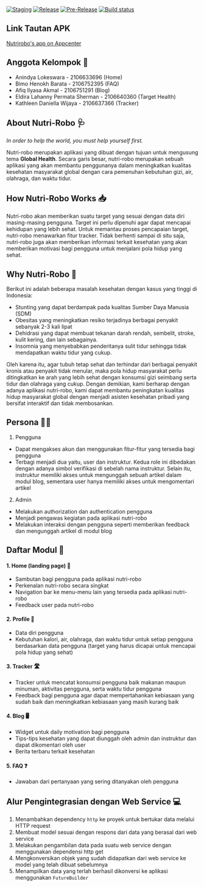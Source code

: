 [![Staging](https://github.com/afiqilyasakmal/nutri-robo-mobile/actions/workflows/staging.yml/badge.svg)](https://github.com/afiqilyasakmal/nutri-robo-mobile/actions/workflows/staging.yml) [![Release](https://github.com/afiqilyasakmal/nutri-robo-mobile/actions/workflows/release.yml/badge.svg)](https://github.com/afiqilyasakmal/nutri-robo-mobile/actions/workflows/release.yml) [![Pre-Release](https://github.com/afiqilyasakmal/nutri-robo-mobile/actions/workflows/pre-release.yml/badge.svg)](https://github.com/afiqilyasakmal/nutri-robo-mobile/actions/workflows/pre-release.yml) [![Build status](https://build.appcenter.ms/v0.1/apps/0c325bf0-89ef-4044-a0b9-3249217f0574/branches/main/badge)](https://appcenter.ms)
## Link Tautan APK
[Nutrirobo's app on Appcenter](https://install.appcenter.ms/orgs/a08-nutri-robo/apps/nutri-robo/distribution_groups/public)
## Anggota Kelompok 👥 
- Anindya Lokeswara - 2106633696 (Home) <br>
- Bimo Henokh Barata - 2106752395 (FAQ) <br>
- Afiq Ilyasa Akmal - 2106751291 (Blog) <br>
- Eldira Lahanny Permata Sherman - 2106640360 (Target Health) <br>
- Kathleen Daniella Wijaya - 2106637366 (Tracker) <br>

## About Nutri-Robo 🩺
*In order to help the world, you must help yourself first.* <br>

Nutri-robo merupakan aplikasi yang dibuat dengan tujuan untuk mengusung tema **Global Health**. Secara garis besar, nutri-robo merupakan sebuah aplikasi yang akan membantu penggunanya dalam meningkatkan kualitas kesehatan masyarakat global dengan cara pemenuhan kebutuhan gizi, air, olahraga, dan waktu tidur.<br>

## How Nutri-Robo Works 📥
Nutri-robo akan memberikan suatu target yang sesuai dengan data diri masing-masing pengguna. Target ini perlu dipenuhi agar dapat mencapai kehidupan yang lebih sehat. Untuk memantau proses pencapaian target, nutri-robo menawarkan fitur tracker. Tidak berhenti sampai di situ saja, nutri-robo juga akan memberikan informasi terkait kesehatan yang akan memberikan motivasi bagi pengguna untuk menjalani pola hidup yang sehat.<br>

## Why Nutri-Robo 📝
Berikut ini adalah beberapa masalah kesehatan dengan kasus yang tinggi di Indonesia: <br>
- Stunting yang dapat berdampak pada kualitas Sumber Daya Manusia (SDM) <br>
- Obesitas yang meningkatkan resiko terjadinya berbagai penyakit sebanyak 2-3 kali lipat <br>
- Dehidrasi yang dapat membuat tekanan darah rendah, sembelit, stroke, kulit kering, dan lain sebagainya. <br>
- Insomnia yang menyebabkan penderitanya sulit tidur sehingga tidak mendapatkan waktu tidur yang cukup. <br>

Oleh karena itu, agar tubuh tetap sehat dan terhindar dari berbagai penyakit kronis atau penyakit tidak menular, maka pola hidup masyarakat perlu ditingkatkan ke arah yang lebih sehat dengan konsumsi gizi seimbang serta tidur dan olahraga yang cukup. Dengan demikian, kami berharap dengan adanya aplikasi nutri-robo, kami dapat membantu peningkatan kualitas hidup masyarakat global dengan menjadi asisten kesehatan pribadi yang bersifat interaktif dan tidak membosankan. <br>

## Persona 🧑‍💻
1. Pengguna <br>
- Dapat mengakses akun dan menggunakan fitur-fitur yang tersedia bagi pengguna <br>
- Terbagi menjadi dua yaitu, user dan instruktur. Kedua role ini dibedakan dengan adanya simbol verifikasi di sebelah nama instruktur. Selain itu, instruktur memiliki akses untuk mengunggah sebuah artikel dalam modul blog, sementara user hanya memiliki akses untuk mengomentari artikel <br>

2. Admin <br>
- Melakukan authorization dan authentication pengguna <br>
- Menjadi pengawas kegiatan pada aplikasi nutri-robo <br>
- Melakukan interaksi dengan pengguna seperti memberikan feedback dan mengunggah artikel di modul blog <br>

## Daftar Modul 📲
#### 1. Home (landing page) 👋
- Sambutan bagi pengguna pada aplikasi nutri-robo <br>
- Perkenalan nutri-robo secara singkat <br>
- Navigation bar ke menu-menu lain yang tersedia pada aplikasi nutri-robo <br>
- Feedback user pada nutri-robo <br>

#### 2. Profile 👤
- Data diri pengguna <br>
- Kebutuhan kalori, air, olahraga, dan waktu tidur untuk setiap pengguna berdasarkan data pengguna (target yang harus dicapai untuk mencapai pola hidup yang sehat) <br>

#### 3. Tracker 🛣️
- Tracker untuk mencatat konsumsi pengguna baik makanan maupun minuman, aktivitas pengguna, serta waktu tidur pengguna <br>
- Feedback bagi pengguna agar dapat mempertahankan kebiasaan yang sudah baik dan meningkatkan kebiasaan yang masih kurang baik <br>

#### 4. Blog 🖥️
- Widget untuk daily motivation bagi pengguna <br>
- Tips-tips kesehatan yang dapat diunggah oleh admin dan instruktur dan dapat dikomentari oleh user <br>
- Berita terbaru terkait kesehatan <br>

#### 5. FAQ ❓
- Jawaban dari pertanyaan yang sering ditanyakan oleh pengguna <br>

## Alur Pengintegrasian dengan Web Service 💻
1. Menambahkan dependency `http` ke proyek untuk bertukar data melalui HTTP request <br>
2. Membuat model sesuai dengan respons dari data yang berasal dari web service <br>
3. Melakukan pengambilan data pada suatu web service dengan menggunakan dependensi http get <br>
4. Mengkonversikan objek yang sudah didapatkan dari web service ke model yang telah dibuat sebelumnya <br>
5. Menampilkan data yang terlah berhasil dikonversi ke aplikasi menggunakan `FutureBuilder` <br>
